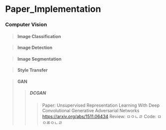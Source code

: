 # Paper_Implementation

### Computer Vision

> #### Image Classification

> #### Image Detection

> #### Image Segmentation

> #### Style Transfer

> #### GAN
> > ##### DCGAN
> > > Paper: Unsupervised Representation Learning With Deep Convolutional Generative Adversarial Networks
> > >     https://arxiv.org/abs/1511.06434
> > > Review: ㅁㅇㄴㄹ
> > > Code: ㅁㅇㄻㅇㄴㄹ
